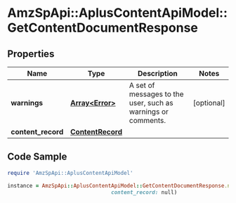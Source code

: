 # AmzSpApi::AplusContentApiModel::GetContentDocumentResponse

## Properties

Name | Type | Description | Notes
------------ | ------------- | ------------- | -------------
**warnings** | [**Array&lt;Error&gt;**](Error.md) | A set of messages to the user, such as warnings or comments. | [optional] 
**content_record** | [**ContentRecord**](ContentRecord.md) |  | 

## Code Sample

```ruby
require 'AmzSpApi::AplusContentApiModel'

instance = AmzSpApi::AplusContentApiModel::GetContentDocumentResponse.new(warnings: null,
                                 content_record: null)
```


